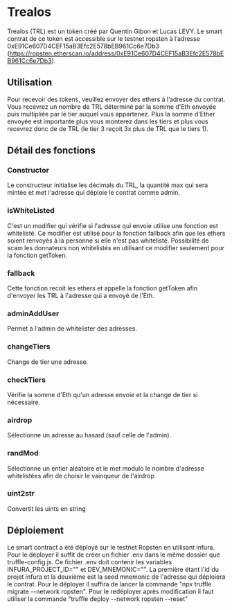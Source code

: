 # Trealos

Trealos (TRL) est un token créé par Quentin Gibon et Lucas LEVY. Le smart contrat de ce token est accessible sur le testnet ropsten à l’adresse 0xE91Ce607D4CEF15aB3Efc2E578bEB961Cc6e7Db3 (https://ropsten.etherscan.io/address/0xE91Ce607D4CEF15aB3Efc2E578bEB961Cc6e7Db3).
## Utilisation
Pour recevoir des tokens, veuillez envoyer des ethers à l’adresse du contrat. Vous recevrez un nombre de TRL déterminé par la somme d'Eth envoyée puis multipliée par le tier auquel vous appartenez. Plus la somme d'Ether envoyée est importante plus vous monterez dans les tiers et plus vous recevrez donc de de TRL (le tier 3 reçoit 3x plus de TRL que le tiers 1). 

## Détail des fonctions
### Constructor
Le constructeur initialise les décimals du TRL, la quantité max qui sera mintée et met l'adresse qui déploie le contrat comme admin.

### isWhiteListed
C'est un modifier qui vérifie si l'adresse qui envoie utilise une fonction est whitelisté. Ce modifier est utilisé pour la fonction fallback afin que les ethers soient renvoyés à la personne si elle n'est pas whitelisté. Possibilité de scam les donnateurs non whitelistés en utilisant ce modifier seulement pour la fonction getToken.

### fallback
Cette fonction recoit les ethers et appelle la fonction getToken afin d'envoyer les TRL à l'adresse qui a envoyé de l'Eth.

### adminAddUser
Permet à l'admin de whitelister des adresses.

### changeTiers
Change de tier une adresse.

### checkTiers
Vérifie la somme d'Eth qu'un adresse envoie et la change de tier si nécessaire.

### airdrop
Sélectionne un adresse au hasard (sauf celle de l'admin).

### randMod
Sélectionne un entier aléatoire et le met modulo le nombre d'adresse whitelistées afin de choisir le vainqueur de l'airdrop

### uint2str
Convertit les uints en string

## Déploiement
Le smart contract a été déployé sur le testnet Ropsten en utilisant infura.
Pour le déployer il suffit de créer un fichier .env dans le même dossier que truffle-config.js. Ce fichier .env doit contenir les variables INFURA_PROJECT_ID=""
et DEV_MNEMONIC="". La première étant l'id du projet infura et la deuxième est la seed mnemonic de l'adresse qui déploiera le contrat. Pour le déployer il suffira de lancer la commande "npx truffle migrate --network ropsten". Pour le redéployer après modification il faut utiliser la commande "truffle deploy --network ropsten --reset"
